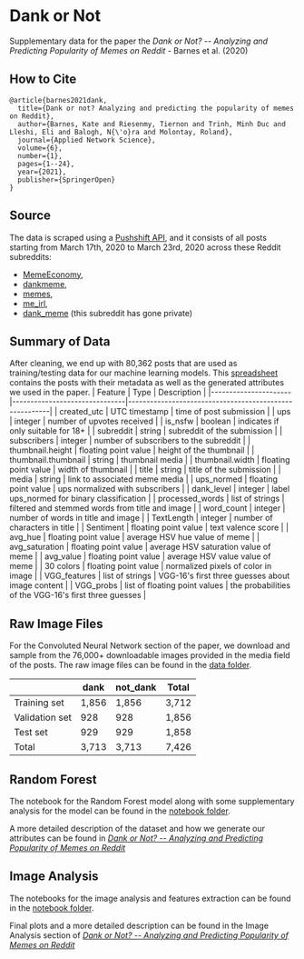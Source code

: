 # Dank or Not

Supplementary data for the paper the _Dank or Not? -- Analyzing and Predicting Popularity of Memes on Reddit_ - Barnes et al. (2020)

## How to Cite

```
@article{barnes2021dank,
  title={Dank or not? Analyzing and predicting the popularity of memes on Reddit},
  author={Barnes, Kate and Riesenmy, Tiernon and Trinh, Minh Duc and Lleshi, Eli and Balogh, N{\'o}ra and Molontay, Roland},
  journal={Applied Network Science},
  volume={6},
  number={1},
  pages={1--24},
  year={2021},
  publisher={SpringerOpen}
}
```

## Source

The data is scraped using a [Pushshift API](https://pypi.org/project/psaw/), and it consists of all posts starting from March 17th, 2020 to March 23rd, 2020 across these Reddit subreddits:

- [MemeEconomy](https://www.reddit.com/r/MemeEconomy/),
- [dankmeme](https://www.reddit.com/r/dankmeme/),
- [memes](https://www.reddit.com/r/memes/),
- [me_irl](https://www.reddit.com/r/me_irl/),
- [dank_meme](https://www.reddit.com/r/dank_meme/) (this subreddit has gone private)

## Summary of Data

After cleaning, we end up with 80,362 posts that are used as training/testing data for our machine learning models. This [spreadsheet](./data/final_dank.csv) contains the posts with their metadata as well as the generated attributes we used in the paper.
| Feature | Type | Description |
|----------------------|-------------------------------|--------------------------------------------------------|
| created_utc | UTC timestamp | time of post submission |
| ups | integer | number of upvotes received |
| is_nsfw | boolean | indicates if only suitable for 18\+ |
| subreddit | string | subreddit of the submission |
| subscribers | integer | number of subscribers to the subreddit |
| thumbnail\.height | floating point value | height of the thumbnail |
| thumbnail\.thumbnail | string | thumbnail media |
| thumbnail\.width | floating point value | width of thumbnail |
| title | string | title of the submission |
| media | string | link to associated meme media |
| ups_normed | floating point value | ups normalized with subscribers |
| dank_level | integer | label ups_normed for binary classification |
| processed_words | list of strings | filtered and stemmed words from title and image |
| word_count | integer | number of words in title and image |
| TextLength | integer | number of characters in title |
| Sentiment | floating point value | text valence score |
| avg_hue | floating point value | average HSV hue value of meme |
| avg_saturation | floating point value | average HSV saturation value of meme |
| avg_value | floating point value | average HSV value value of meme |
| 30 colors | floating point value | normalized pixels of color in image |
| VGG_features | list of strings | VGG\-16's first three guesses about image content |
| VGG_probs | list of floating point values | the probabilities of the VGG\-16's first three guesses |

## Raw Image Files

For the Convoluted Neural Network section of the paper, we download and sample from the 76,000+ downloadable images provided in the media field of the posts. The raw image files can be found in the [data folder](./data).

|                | dank  | not_dank | Total |
| -------------- | ----- | -------- | ----- |
| Training set   | 1,856 | 1,856    | 3,712 |
| Validation set | 928   | 928      | 1,856 |
| Test set       | 929   | 929      | 1,858 |
| Total          | 3,713 | 3,713    | 7,426 |

## Random Forest

The notebook for the Random Forest model along with some supplementary analysis for the model can be found in the [notebook folder](./notebook).

A more detailed description of the dataset and how we generate our attributes can be found in [_Dank or Not? -- Analyzing and Predicting Popularity of Memes on Reddit_](https://appliednetsci.springeropen.com/articles/10.1007/s41109-021-00358-7)

## Image Analysis

The notebooks for the image analysis and features extraction can be found in the [notebook folder](./notebook).

Final plots and a more detailed description can be found in the Image Analysis section of [_Dank or Not? -- Analyzing and Predicting Popularity of Memes on Reddit_](https://appliednetsci.springeropen.com/articles/10.1007/s41109-021-00358-7)
